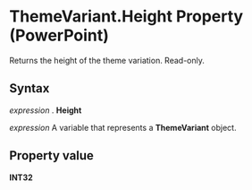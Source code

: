 
# ThemeVariant.Height Property (PowerPoint)

Returns the height of the theme variation. Read-only.


## Syntax

 _expression_ . **Height**

 _expression_ A variable that represents a **ThemeVariant** object.


## Property value

 **INT32**

